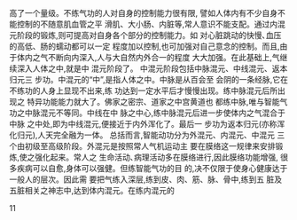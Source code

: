 高了一个量级。不练气功的人对自身的控制能力很有限,
譬如人体内有不少自身不能控制的不随意肌血管之平
滑肌、大小肠、内脏等,常人意识不能支配。通过内混
元阶段的锻炼,则可提高对自身各个部分的控制能力。如
对心脏跳动的快慢､血压的高低、肠的蠕动都可以一定
程度加以控制,也可加强对自己意念的控制。而且,由
于体内之气不断向内深入,人与大自然内外合一的程度
大大加强。在此基础上,气继续深入人体之中,就是中
混元阶段了。
中混元阶段包括中脉混元、中线混元、返本归元三
步功。中混元的“中”,是指人体之中。中脉是从百会至
会阴的一条经脉,它在不练功的人身上显现不出来,练
功达到一定水平后才慢慢出现。练中脉混元后所出现之
特异功能能力就大了。佛家之密宗、道家之中宫黄道也
都练中脉,唯与智能气功之中脉混元不等同。中线在中
脉之中心,练中脉混元后进一步使体内之气混合于中脉
之中处,即为中线混元,便接近于内外浑化了。最后一
步功为返本归元(亦称浑化归元),人天完全融为一体。
总括而言,智能动功分为外混元、内混元、中混元
三个由初级至高级阶段。外混元是按照常人气机运动主
要在膜络这一规律来安排锻炼,使之强化起来。常人之
生命活动､病理活动多在膜络进行,因此膜络功能增强,
很多疾病可以自愈,身体可以强健。但练智能气功的目
的,决不仅限于使身心健康达于一般人的层次。因此需
要把气练入深层,练到皮、肉、筋、脉、骨中,练到五
脏及五脏相关之神志中,达到体内混元。在练内混元的

11
